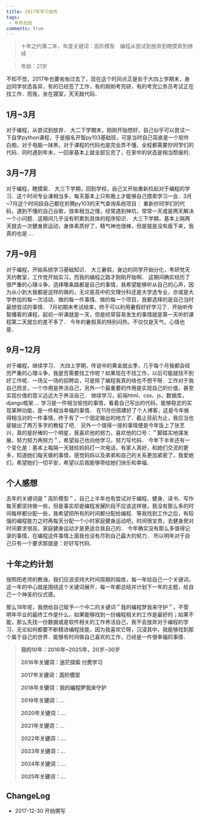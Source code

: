```yaml
---
title: 2017年学习自传
tags:
 - 年终总结
comments: true
---
```


> 十年之约第二年，年度关键词：高阶模型　编程从尝试到放弃到瞎摸索到继续

> 年龄：21岁

不知不觉，2017年也要匆匆过去了，现在这个时间点正是处于大四上学期末，身边同学状态各异，有的已经签了工作，有的刚刚考完研，有的考完公务员考试正在找工作．而我，坐在寝室，天天敲代码．

## 1月~3月

对于编程，从尝试到放弃．
大二下学期末，刚刚开始想好，自己似乎可以尝试一下自学python课程，于是报名开智py103基础班，可是当时自己简直是一个软件白痴，对于电脑一抹黑，对于课程的代码也是完全弄不懂，全程都需要抄同学们的代码．同时遇到年末，一回家基本上就全部忘完了，在家中的状态是相当颓废的．

## 3月~7月

对于编程，瞎摸索．
大三下学期，回到学校，自己又开始重新捡起对于编程的学习．这个时间专业课相当多，每天基本上只有晚上才能够自己摸索学习一会．3月~7月这个时间段自己都在折腾py103的天气查询系统项目：
重新抄同学们的代码，遇到不懂的自己谷歌，效率相当之慢，经常遇到神坑，常常一天或是两天解决一个小问题．这期间几乎没有积累到具体的程序知识．
大三下学期，基本上隔两天就去一次健身房运动，身体素质好了，精气神也很棒，但是就是没有瘦下来，我真的也是....

## 7月~9月

对于编程，开始系统学习基础知识．
大三暑假，身边的同学开始分化，考研党天天约教室，工作党开始实习，而我的编程之路才刚刚开始啊．
这期间确实经历了很严重的心理斗争，选择哪条路都是自己的事情，我希望能够听从自己的心声，因为从小到大我都是这样的做的，无论是高中的文理分科还是大学选专业，亦或是大学参加的每一次活动、做的每一件事情、做的每一个项目，我都选择的是自己当时最想尝试的事情．
7月初期末考试结束，终于可以利用暑假好好学习了．开始听传智播客的课程，起初一听课就是一天，但是经常容易发生的事情就是第一天听的课程第二天就忘的差不多了．
今年的暑假真的特别闷热，不仅仅是天气，心情也是．

## 9月~12月

对于编程，继续学习．
大四上学期，传说中的黄金就业季，几乎每个月我都会经历严重的心理斗争，我是否需要找工作呢？如果现在不找工作，以后可能就找不到好工作呢．一场又一场的招聘会，可是除了编程我真的啥也不想干呀．工作对于我自己而言，一个作用是养活自己，另外一个最重要的作用是实现自己的价值，甚至实现价值的意义远远大于养活自己．
继续学习，前端html、css、js，数据库，django框架....
学习是一件相当愉悦的事情，看着自己写出的代码，能够稳定的实现某种功能，是一件相当幸福的事情．
在11月份搭建好了个人博客，这是今年做得相当对的一件事情，终于有了一个固定输出的地方了．截止目前为止，我应当也是输出了两万多字的教程了吧．
另外一个值得一提的事情便是今年饭上了张艺兴，真的是好棒的一个明星，我喜欢他的努力，喜欢他的口号：＂脚踏实地谋发展，努力努力再努力＂，希望自己也向他学习，努力写代码．
今年下半年还有一个变化是：基本上每隔一天就给妈妈打一次电话，有家人真好，和她们交流的更多，知道她们每天做的事情，感觉妈妈以及弟弟和自己的关系更加紧密了，我爱她们，希望她们一切平安，希望以后我能够带给她们快乐和幸福．

## 个人感想

去年的关键词是＂高阶模型＂，自己上半年也有尝试对于编程、健身、读书、写作每天都坚持做一些，但是事实却是编程发展阶段不应该这样做，我没有那么多的时间每样都分配一些，我希望把所有的时间都分配给编程．等我找到工作之后，有较强的编程能力之时再每天分配一个小时家庭健身运动吧，时间很宝贵，去健身房对时间要求很高，家庭健身运动才是更适合我自己的．
今年确实没有那么多值得记录的事情，在编程这件事情上面我也没有尽到自己最大的努力．
所以明年对于自己只有一个要求那就是：好好写代码．

## 十年之约计划

按照阳老师的教诲，我们应该坚持大时间周期的锻炼，每一年给自己一个关键词，这一年的中心就是围绕这个关键词展开，每一年都总结并计划下一年的主题，给自己一个神圣的仪式感。

那么18年呢，我想给自己赋予一个中二的关键词＂我的编程梦我来守护＂，不管明年毕业的最终工作是什么，如果能够找到一份编程相关的工作是最好的；如果不能，那么先找一份数据或是软件相关的工作养活自己，我不会放弃对于编程的学习，无论如何都要不断精进编程技能，因为我喜欢它呀，沉浸其中，我能够找到那个属于自己的世界．能够有时间做自己喜欢的工作，已经是一件很幸福的事情．

> **我的10年：2016年~2025年，20岁~30岁**
>
> **2016年关键词：迷茫探索 付费学习**
>
> **2017年关键词：高阶模型**
>
> **2018年关键词：我的编程梦我来守护**
>
> **2019年关键词：...**
>
> **2020年关键词：...**
>
> **2021年关键词：...**
>
> **2022年关键词：...**
>
> **2023年关键词：...**
>
> **2024年关键词：...**
>
> **2025年关键词：...**

## ChangeLog

- 2017-12-30 开始撰写
